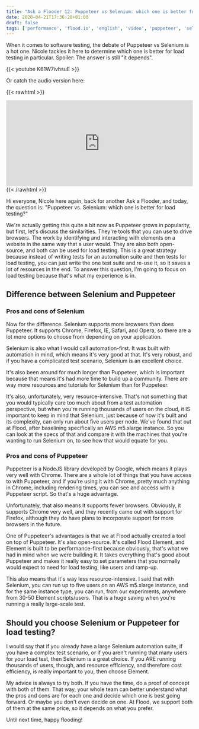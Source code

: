 ```yaml
---
title: "Ask a Flooder 12: Puppeteer vs Selenium: which one is better for load testing?"
date: 2020-04-21T17:36:28+01:00
draft: false
tags: ['performance', 'flood.io', 'english', 'video', 'puppeteer', 'selenium', 'video', 'text']
---
```


When it comes to software testing, the debate of Puppeteer vs Selenium is a hot one. Nicole tackles it here to determine which one is better for load testing in particular. Spoiler: The answer is still "it depends".

{{< youtube K61W7ivhsuE >}}

Or catch the audio version here:

{{< rawhtml >}}
<iframe src="https://open.spotify.com/embed-podcast/episode/76u25lI7sFx5SwgbsFLU5Z" width="100%" height="232" frameborder="0" allowtransparency="true" allow="encrypted-media"></iframe>
{{< /rawhtml >}}

Hi everyone, Nicole here again, back for another Ask a Flooder, and today, the question is: "Puppeteer vs. Selenium: which one is better for load testing?"

We're actually getting this quite a bit now as Puppeteer grows in popularity, but first, let's discuss the similarities. They're tools that you can use to drive browsers. The work by identifying and interacting with elements on a website in the same way that a user would. They are also both open-source, and both can be used for load testing. This is a great strategy because instead of writing tests for an automation suite and then tests for load testing, you can just write the one test suite and re-use it, so it saves a lot of resources in the end. To answer this question, I'm going to focus on load testing because that's what my experience is in.

## Difference between Selenium and Puppeteer

### Pros and cons of Selenium

Now for the difference. Selenium supports more browsers than does Puppeteer. It supports Chrome, Firefox, IE, Safari, and Opera, so there are a lot more options to choose from depending on your application.

Selenium is also what I would call automation-first. It was built with automation in mind, which means it's very good at that. It's very robust, and if you have a complicated test scenario, Selenium is an excellent choice.

It's also been around for much longer than Puppeteer, which is important because that means it's had more time to build up a community. There are way more resources and tutorials for Selenium than for Puppeteer.

It's also, unfortunately, very resource-intensive. That's not something that you would typically care too much about from a test automation perspective, but when you're running thousands of users on the cloud, it IS important to keep in mind that Selenium, just because of how it's built and its complexity, can only run about five users per node. We've found that out at Flood, after baselining specifically an AWS m5.xlarge instance. So you can look at the specs of that and compare it with the machines that you're wanting to run Selenium on, to see how that would equate for you.

### Pros and cons of Puppeteer

Puppeteer is a NodeJS library developed by Google, which means it plays very well with Chrome. There are a whole lot of things that you have access to with Puppeteer, and if you're using it with Chrome, pretty much anything in Chrome, including rendering times, you can see and access with a Puppeteer script. So that's a huge advantage.

Unfortunately, that also means it supports fewer browsers. Obviously, it supports Chrome very well, and they recently came out with support for Firefox, although they do have plans to incorporate support for more browsers in the future.

One of Puppeteer's advantages is that we at Flood actually created a tool on top of Puppeteer. It's also open-source. It's called Flood Element, and Element is built to be performance-first because obviously, that's what we had in mind when we were building it. It takes everything that's good about Puppeteer and makes it really easy to set parameters that you normally would expect to need for load testing, like users and ramp-up.

This also means that it's way less resource-intensive. I said that with Selenium, you can run up to five users on an AWS m5.xlarge instance, and for the same instance type, you can run, from our experiments, anywhere from 30-50 Element scripts/users. That is a huge saving when you're running a really large-scale test.

## Should you choose Selenium or Puppeteer for load testing?

I would say that if you already have a large Selenium automation suite, if you have a complex test scenario, or if you aren't running that many users for your load test, then Selenium is a great choice. If you ARE running thousands of users, though, and resource efficiency, and therefore cost efficiency, is really important to you, then choose Element.

My advice is always to try both. If you have the time, do a proof of concept with both of them. That way, your whole team can better understand what the pros and cons are for each one and decide which one is best going forward. Or maybe you don't even decide on one. At Flood, we support both of them at the same price, so it depends on what you prefer.

Until next time, happy flooding!